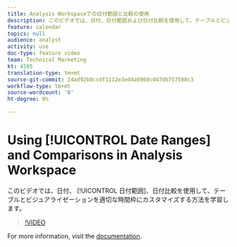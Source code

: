 ```yaml
---
title: Analysis Workspaceでの日付範囲と比較の使用
description: このビデオでは、日付、日付範囲および日付比較を使用して、テーブルとビジュアライゼーションを適切な時間枠にカスタマイズする方法を学習します。
feature: calendar
topics: null
audience: analyst
activity: use
doc-type: feature video
team: Technical Marketing
kt: 4105
translation-type: tm+mt
source-git-commit: 24ad92b0ccdf1112e3ed4a0968cd47db757598c3
workflow-type: tm+mt
source-wordcount: '0'
ht-degree: 0%

---
```



# Using [!UICONTROL Date Ranges] and Comparisons in Analysis Workspace

このビデオでは、日付、 [!UICONTROL 日付範囲]、日付比較を使用して、テーブルとビジュアライゼーションを適切な時間枠にカスタマイズする方法を学習します。

>[!VIDEO](https://video.tv.adobe.com/v/30753/?quality=12)

For more information, visit the [documentation](https://docs.adobe.com/content/help/ja-JP/analytics/analyze/analysis-workspace/components/calendar-date-ranges/calendar.html).
